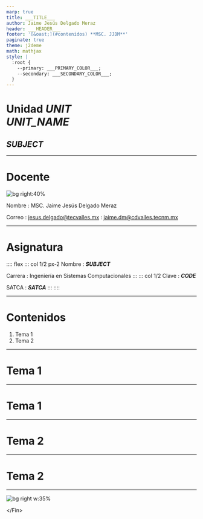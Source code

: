 ```yaml
---
marp: true
title: ___TITLE___
author: Jaime Jesús Delgado Meraz
header: ___HEADER___
footer: '[&oast;](#contenidos) **MSC. JJDM**'
paginate: true
theme: j2deme
math: mathjax
style: |
  :root {
    --primary: ___PRIMARY_COLOR___;
    --secondary: ___SECONDARY_COLOR___;
  }
---
```

<!-- _paginate: false -->

# Unidad ___UNIT___ <br> ___UNIT_NAME___

## ___SUBJECT___

---

# Docente

![bg right:40%](../src/assets/banner.png)

Nombre
: MSC. Jaime Jesús Delgado Meraz

Correo
: <jesus.delgado@tecvalles.mx>
: <jaime.dm@cdvalles.tecnm.mx>

---

# Asignatura

:::: flex
::: col 1/2 px-2
Nombre
: ___SUBJECT___

Carrera
: Ingeniería en Sistemas Computacionales
:::
::: col 1/2
Clave
: ___CODE___

SATCA
: ___SATCA___
:::
::::

---
<!-- _class: toc -->
# Contenidos

1. Tema 1
2. Tema 2

---
<!-- _class: lead -->
# Tema 1

---

# Tema 1

---
<!-- _class: lead -->
# Tema 2

---

# Tema 2

---

<!-- _class: inverted -->
![bg right w:35%](../src/assets/avatar.png)

<div class="text-center text-middle font-bold font-coding text-8xl mt-10">
  &lt;/Fin&gt;
</div>
